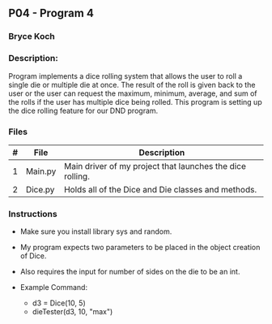 ## P04 - Program 4
### Bryce Koch
### Description:

Program implements a dice rolling system that allows the user to roll a single die or multiple die at once. The
result of the roll is given back to the user or the user can request the maximum, minimum, average, and sum of
the  rolls if the user has multiple dice being rolled. This program is setting up the dice rolling feature for
our DND program.

### Files

|   #   | File            | Description                                        |
| :---: | --------------- | -------------------------------------------------- |
|   1   | Main.py         | Main driver of my project that launches the dice rolling.      |
|   2   | Dice.py | Holds all of the Dice and Die classes and methods.         |

### Instructions

- Make sure you install library sys and random.
- My program expects two parameters to be placed in the object creation of Dice.
- Also requires the input for number of sides on the die to be an int.

- Example Command:
    - d3 = Dice(10, 5)
    - dieTester(d3, 10, "max")
